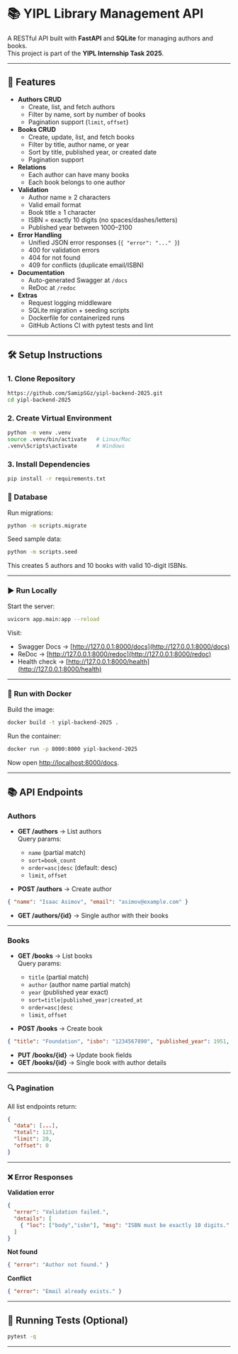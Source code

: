 # 📚 YIPL Library Management API

A RESTful API built with **FastAPI** and **SQLite** for managing authors and books.  
This project is part of the **YIPL Internship Task 2025**.

---

## 🚀 Features

- **Authors CRUD**
  - Create, list, and fetch authors
  - Filter by name, sort by number of books
  - Pagination support (`limit`, `offset`)
- **Books CRUD**
  - Create, update, list, and fetch books
  - Filter by title, author name, or year
  - Sort by title, published year, or created date
  - Pagination support
- **Relations**
  - Each author can have many books
  - Each book belongs to one author
- **Validation**
  - Author name ≥ 2 characters
  - Valid email format
  - Book title ≥ 1 character
  - ISBN = exactly 10 digits (no spaces/dashes/letters)
  - Published year between 1000–2100
- **Error Handling**
  - Unified JSON error responses (`{ "error": "..." }`)
  - 400 for validation errors
  - 404 for not found
  - 409 for conflicts (duplicate email/ISBN)
- **Documentation**
  - Auto-generated Swagger at `/docs`
  - ReDoc at `/redoc`
- **Extras**
  - Request logging middleware
  - SQLite migration + seeding scripts
  - Dockerfile for containerized runs
  - GitHub Actions CI with pytest tests and lint

---

## 🛠️ Setup Instructions

### 1. Clone Repository
```bash
https://github.com/SamipSGz/yipl-backend-2025.git
cd yipl-backend-2025
```

### 2. Create Virtual Environment
```bash
python -m venv .venv
source .venv/bin/activate   # Linux/Mac
.venv\Scripts\activate      # Windows
```

### 3. Install Dependencies
```bash
pip install -r requirements.txt
```

### 📂 Database
Run migrations:
```bash
python -m scripts.migrate
```

Seed sample data:
```bash
python -m scripts.seed
```

This creates 5 authors and 10 books with valid 10-digit ISBNs.

---

### ▶️ Run Locally
Start the server:
```bash
uvicorn app.main:app --reload
```

Visit:
- Swagger Docs → [http://127.0.0.1:8000/docs](http://127.0.0.1:8000/docs)  
- ReDoc → [http://127.0.0.1:8000/redoc](http://127.0.0.1:8000/redoc)  
- Health check → [http://127.0.0.1:8000/health](http://127.0.0.1:8000/health)  

---

### 🐳 Run with Docker
Build the image:
```bash
docker build -t yipl-backend-2025 .
```

Run the container:
```bash
docker run -p 8000:8000 yipl-backend-2025
```

Now open [http://localhost:8000/docs](http://localhost:8000/docs).

---

## 📚 API Endpoints

### Authors
- **GET /authors** → List authors  
  Query params:
  - `name` (partial match)
  - `sort=book_count`
  - `order=asc|desc` (default: desc)
  - `limit`, `offset`

- **POST /authors** → Create author
```json
{ "name": "Isaac Asimov", "email": "asimov@example.com" }
```

- **GET /authors/{id}** → Single author with their books

---

### Books
- **GET /books** → List books  
  Query params:
  - `title` (partial match)
  - `author` (author name partial match)
  - `year` (published year exact)
  - `sort=title|published_year|created_at`
  - `order=asc|desc`
  - `limit`, `offset`

- **POST /books** → Create book
```json
{ "title": "Foundation", "isbn": "1234567890", "published_year": 1951, "author_id": 1 }
```

- **PUT /books/{id}** → Update book fields  
- **GET /books/{id}** → Single book with author details  

---

### 🔍 Pagination
All list endpoints return:
```json
{
  "data": [...],
  "total": 123,
  "limit": 20,
  "offset": 0
}
```

---

### ❌ Error Responses
**Validation error**
```json
{
  "error": "Validation failed.",
  "details": [
    { "loc": ["body","isbn"], "msg": "ISBN must be exactly 10 digits." }
  ]
}
```

**Not found**
```json
{ "error": "Author not found." }
```

**Conflict**
```json
{ "error": "Email already exists." }
```

---

## 🧪 Running Tests (Optional)
```bash
pytest -q
```

---

